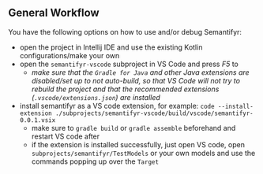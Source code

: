 ## General Workflow

You have the following options on how to use and/or debug Semantifyr:
- open the project in Intellij IDE and use the existing Kotlin configurations/make your own
- open the `semantifyr-vscode` subproject in VS Code and press *F5* to 
  - _make sure that the `Gradle for Java` and other Java extensions are disabled/set up to not auto-build, so that VS Code will not try to rebuild the project and that the recommended extensions (`.vscode/extensions.json`) are installed_
- install semantifyr as a VS code extension, for example: `code --install-extension ./subprojects/semantifyr-vscode/build/vscode/semantifyr-0.0.1.vsix` 
  - make sure to `gradle build` or `gradle assemble` beforehand and restart VS code after
  - if the extension is installed successfully, just open VS code, open `subprojects/semantifyr/TestModels` or your own models and use the commands popping up over the `Target`
